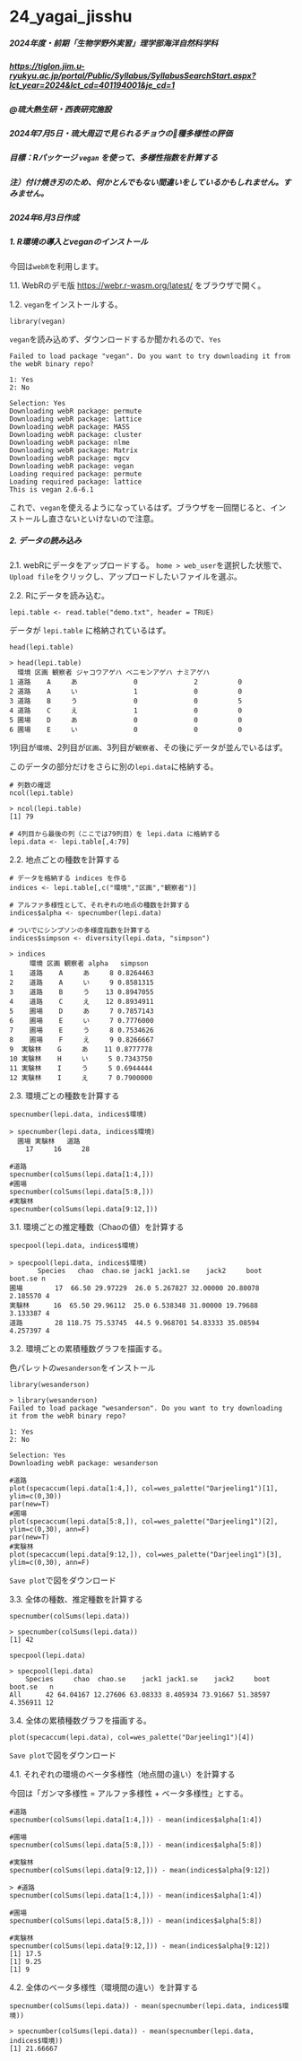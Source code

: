 # 24_yagai_jisshu
##### 2024年度・前期「生物学野外実習」理学部海洋自然科学科
##### https://tiglon.jim.u-ryukyu.ac.jp/portal/Public/Syllabus/SyllabusSearchStart.aspx?lct_year=2024&lct_cd=401194001&je_cd=1
##### @琉大熱生研・西表研究施設

##### 2024年7月5日・琉大周辺で見られるチョウの種多様性の評価

##### 目標：Rパッケージ `vegan` を使って、多様性指数を計算する
##### 注）付け焼き刃のため、何かとんでもない間違いをしているかもしれません。すみません。

##### 2024年6月3日作成

##### 1. R環境の導入とveganのインストール
今回は`webR`を利用します。

1.1. WebRのデモ版 https://webr.r-wasm.org/latest/ をブラウザで開く。

1.2. `vegan`をインストールする。
```
library(vegan)
```

`vegan`を読み込めず、ダウンロードするか聞かれるので、`Yes`
```
Failed to load package "vegan". Do you want to try downloading it from the webR binary repo? 

1: Yes
2: No

Selection: Yes
Downloading webR package: permute
Downloading webR package: lattice
Downloading webR package: MASS
Downloading webR package: cluster
Downloading webR package: nlme
Downloading webR package: Matrix
Downloading webR package: mgcv
Downloading webR package: vegan
Loading required package: permute
Loading required package: lattice
This is vegan 2.6-6.1
```

これで、`vegan`を使えるようになっているはず。ブラウザを一回閉じると、インストールし直さないといけないので注意。

##### 2. データの読み込み
2.1. webRにデータをアップロードする。
`home > web_user`を選択した状態で、`Upload file`をクリックし、アップロードしたいファイルを選ぶ。

2.2. Rにデータを読み込む。
```
lepi.table <- read.table("demo.txt", header = TRUE)
```
データが `lepi.table` に格納されているはず。

```
head(lepi.table)
```
```
> head(lepi.table)
  環境 区画 観察者 ジャコウアゲハ ベニモンアゲハ ナミアゲハ
1 道路    A     あ              0              2          0
2 道路    A     い              1              0          0
3 道路    B     う              0              0          5
4 道路    C     え              1              0          0
5 圃場    D     あ              0              0          0
6 圃場    E     い              0              0          0
```

1列目が`環境`、2列目が`区画`、3列目が`観察者`、その後にデータが並んでいるはず。

このデータの部分だけをさらに別の`lepi.data`に格納する。

```
# 列数の確認
ncol(lepi.table)
```

```
> ncol(lepi.table)
[1] 79
```

```
# 4列目から最後の列（ここでは79列目）を lepi.data に格納する
lepi.data <- lepi.table[,4:79]
```

2.2. 地点ごとの種数を計算する
```
# データを格納する indices を作る
indices <- lepi.table[,c("環境","区画","観察者")]

# アルファ多様性として、それぞれの地点の種数を計算する
indices$alpha <- specnumber(lepi.data)

# ついでにシンプソンの多様度指数を計算する
indices$simpson <- diversity(lepi.data, "simpson")
```

```
> indices
     環境 区画 観察者 alpha   simpson
1    道路    A     あ     8 0.8264463
2    道路    A     い     9 0.8581315
3    道路    B     う    13 0.8947055
4    道路    C     え    12 0.8934911
5    圃場    D     あ     7 0.7857143
6    圃場    E     い     7 0.7776000
7    圃場    E     う     8 0.7534626
8    圃場    F     え     9 0.8266667
9  実験林    G     あ    11 0.8777778
10 実験林    H     い     5 0.7343750
11 実験林    I     う     5 0.6944444
12 実験林    I     え     7 0.7900000
```

2.3. 環境ごとの種数を計算する
```
specnumber(lepi.data, indices$環境)
```

```
> specnumber(lepi.data, indices$環境)
  圃場 実験林   道路 
    17     16     28 
```

```
#道路
specnumber(colSums(lepi.data[1:4,]))
#圃場
specnumber(colSums(lepi.data[5:8,]))
#実験林
specnumber(colSums(lepi.data[9:12,]))
```


3.1. 環境ごとの推定種数（Chaoの値）を計算する
```
specpool(lepi.data, indices$環境)
```

```
> specpool(lepi.data, indices$環境)
       Species   chao  chao.se jack1 jack1.se    jack2     boot  boot.se n
圃場        17  66.50 29.97229  26.0 5.267827 32.00000 20.80078  2.185570 4
実験林      16  65.50 29.96112  25.0 6.538348 31.00000 19.79688  3.133387 4
道路        28 118.75 75.53745  44.5 9.968701 54.83333 35.08594  4.257397 4
```

3.2. 環境ごとの累積種数グラフを描画する。

色パレットの`wesanderson`をインストール

```
library(wesanderson)
```
```
> library(wesanderson)
Failed to load package "wesanderson". Do you want to try downloading it from the webR binary repo? 

1: Yes
2: No

Selection: Yes
Downloading webR package: wesanderson
```

```
#道路
plot(specaccum(lepi.data[1:4,]), col=wes_palette("Darjeeling1")[1], ylim=c(0,30))
par(new=T)
#圃場
plot(specaccum(lepi.data[5:8,]), col=wes_palette("Darjeeling1")[2], ylim=c(0,30), ann=F)
par(new=T)
#実験林
plot(specaccum(lepi.data[9:12,]), col=wes_palette("Darjeeling1")[3], ylim=c(0,30), ann=F)
```

`Save plot`で図をダウンロード

3.3. 全体の種数、推定種数を計算する
```
specnumber(colSums(lepi.data))
```

```
> specnumber(colSums(lepi.data))
[1] 42
```

```
specpool(lepi.data)
```

```
> specpool(lepi.data)
    Species     chao  chao.se    jack1 jack1.se    jack2     boot   boot.se   n
All      42 64.04167 12.27606 63.08333 8.405934 73.91667 51.38597   4.356911 12
```

3.4. 全体の累積種数グラフを描画する。
```
plot(specaccum(lepi.data), col=wes_palette("Darjeeling1")[4])
```

`Save plot`で図をダウンロード

4.1. それぞれの環境のベータ多様性（地点間の違い）を計算する

今回は「ガンマ多様性 = アルファ多様性 + ベータ多様性」とする。

```
#道路
specnumber(colSums(lepi.data[1:4,])) - mean(indices$alpha[1:4])

#圃場
specnumber(colSums(lepi.data[5:8,])) - mean(indices$alpha[5:8])

#実験林
specnumber(colSums(lepi.data[9:12,])) - mean(indices$alpha[9:12])
```

```
> #道路
specnumber(colSums(lepi.data[1:4,])) - mean(indices$alpha[1:4])

#圃場
specnumber(colSums(lepi.data[5:8,])) - mean(indices$alpha[5:8])

#実験林
specnumber(colSums(lepi.data[9:12,])) - mean(indices$alpha[9:12])
[1] 17.5
[1] 9.25
[1] 9
```

4.2. 全体のベータ多様性（環境間の違い）を計算する
```
specnumber(colSums(lepi.data)) - mean(specnumber(lepi.data, indices$環境))
```

```
> specnumber(colSums(lepi.data)) - mean(specnumber(lepi.data, indices$環境))
[1] 21.66667
```






